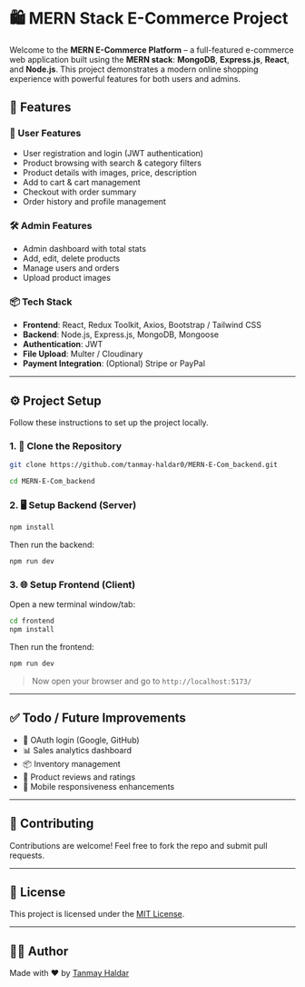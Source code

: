 # 🛍️ MERN Stack E-Commerce Project

Welcome to the **MERN E-Commerce Platform** – a full-featured e-commerce web application built using the **MERN stack**: **MongoDB**, **Express.js**, **React**, and **Node.js**. This project demonstrates a modern online shopping experience with powerful features for both users and admins.

## 🚀 Features

### 👤 User Features
- User registration and login (JWT authentication)
- Product browsing with search & category filters
- Product details with images, price, description
- Add to cart & cart management
- Checkout with order summary
- Order history and profile management

### 🛠️ Admin Features
- Admin dashboard with total stats
- Add, edit, delete products
- Manage users and orders
- Upload product images

### 📦 Tech Stack
- **Frontend**: React, Redux Toolkit, Axios, Bootstrap / Tailwind CSS
- **Backend**: Node.js, Express.js, MongoDB, Mongoose
- **Authentication**: JWT
- **File Upload**: Multer / Cloudinary
- **Payment Integration**: (Optional) Stripe or PayPal

---

## ⚙️ Project Setup

Follow these instructions to set up the project locally.

### 1. 📁 Clone the Repository

```bash
git clone https://github.com/tanmay-haldar0/MERN-E-Com_backend.git

cd MERN-E-Com_backend
```

### 2. 🖥️ Setup Backend (Server)

```bash
npm install
```



Then run the backend:

```bash
npm run dev
```

### 3. 🌐 Setup Frontend (Client)

Open a new terminal window/tab:

```bash
cd frontend
npm install
```


Then run the frontend:

```bash
npm run dev
```

> Now open your browser and go to `http://localhost:5173/`

---


## ✅ Todo / Future Improvements
- 🔐 OAuth login (Google, GitHub)
- 📊 Sales analytics dashboard
- 📦 Inventory management
- 🛒 Product reviews and ratings
- 📱 Mobile responsiveness enhancements

---

## 🤝 Contributing

Contributions are welcome! Feel free to fork the repo and submit pull requests.

---

## 📄 License

This project is licensed under the [MIT License](LICENSE).

---

## 👨‍💻 Author

Made with ❤️ by [Tanmay Haldar](https://github.com/tanmay-haldar0)

